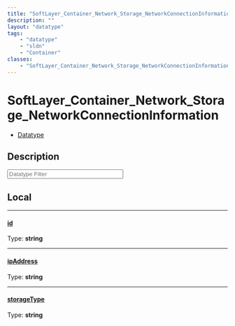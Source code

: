 ```yaml
---
title: "SoftLayer_Container_Network_Storage_NetworkConnectionInformation"
description: ""
layout: "datatype"
tags:
    - "datatype"
    - "sldn"
    - "Container"
classes:
    - "SoftLayer_Container_Network_Storage_NetworkConnectionInformation"
---
```


# SoftLayer_Container_Network_Storage_NetworkConnectionInformation
<div id='service-datatype'>
    <ul id='sldn-reference-tabs'>
        <li id='datatype'> <a href='/reference/datatypes/SoftLayer_Container_Network_Storage_NetworkConnectionInformation' >Datatype</a></li>
    </ul>
</div>

## Description 








<!-- Filer BEGIN -->
<div class="view-filters">
        <div class="clearfix">
            <div class="search-input-box">
                <input placeholder="Datatype Filter" onkeyup="titleSearch(inputId='prop-input', divId='properties', elementClass='prop-row')" 
                    type="text" id="prop-input" value="" size="30" maxlength="128" class="form-text">
            </div>
        </div>
</div>
<!-- Filer END -->

<div id="properties" class="content">
<div id="localProperties" class="prop-content" >

## Local
<div class="prop-row">

-----
[id]: #id
#### [id]
  
<span class="type-label">Type: </span>**string**  



</div>
<div class="prop-row">

-----
[ipAddress]: #ipaddress
#### [ipAddress]
  
<span class="type-label">Type: </span>**string**  



</div>
<div class="prop-row">

-----
[storageType]: #storagetype
#### [storageType]
  
<span class="type-label">Type: </span>**string**  



</div>
</div>
<!-- LOCAL PROPERTY END -->

</div>



